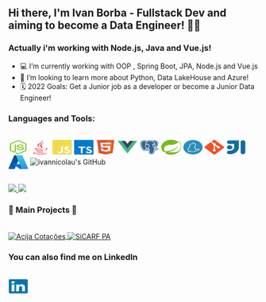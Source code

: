 ## Hi there, I'm Ivan Borba - Fullstack Dev and aiming to become a Data Engineer! 🌟🌟


### Actually i'm working with Node.js, Java and Vue.js!

- 💻 I’m currently working with OOP , Spring Boot, JPA, Node.js and Vue.js 
- 🔎 I’m looking to learn more about Python, Data LakeHouse and Azure!
- 🗓️ 2022 Goals: Get a Junior job as a developer or become a Junior Data Engineer!


### Languages and Tools:
<div style="display: inline_block"><br>
  <img align="center" alt="ivannicolau's GitHub" height="30" width="40" src="https://raw.githubusercontent.com/devicons/devicon/master/icons/nodejs/nodejs-plain.svg">
  <img align="center" alt="ivannicolau's GitHub" height="30" width="40" src="https://raw.githubusercontent.com/devicons/devicon/master/icons/java/java-plain.svg">
  <img align="center" alt="ivannicolau's GitHub" height="30" width="40" src="https://raw.githubusercontent.com/devicons/devicon/master/icons/javascript/javascript-plain.svg">
  <img align="center" alt="ivannicolau's GitHub" height="30" width="40" src="https://raw.githubusercontent.com/devicons/devicon/master/icons/typescript/typescript-original.svg">
  <img align="center" alt="ivannicolau's GitHub" height="30" width="40" src="https://raw.githubusercontent.com/devicons/devicon/master/icons/html5/html5-original.svg">
  <img align="center" alt="ivannicolau's GitHub" height="30" width="40" src="https://raw.githubusercontent.com/devicons/devicon/master/icons/vuejs/vuejs-original.svg">
  <img align="center" alt="ivannicolau's GitHu" height="30" width="40" src="https://github.com/devicons/devicon/blob/master/icons/postgresql/postgresql-plain.svg">
  <img align="center" alt="ivannicolau's GitHub" height="30" width="40" src="https://raw.githubusercontent.com/devicons/devicon/master/icons/spring/spring-original.svg">
  <img align="center" alt="ivannicolau's GitHub" height="30" width="40" src="https://raw.githubusercontent.com/devicons/devicon/master/icons/yarn/yarn-original.svg">
  <img align="center" alt="ivannicolau's GitHub" height="30" width="40" src="https://github.com/devicons/devicon/blob/master/icons/git/git-plain.svg">
  <img align="center" alt="ivannicolau's GitHub" height="30" width="40" src="https://github.com/devicons/devicon/blob/master/icons/intellij/intellij-plain.svg">
  <img align="center" alt="ivannicolau's GitHub" height="30" width="40" src="https://raw.githubusercontent.com/devicons/devicon/master/icons/azure/azure-original.svg">
  <img align="center" alt="ivannicolau's GitHub" height="30" width="40" src="https://raw.githubusercontent.com/marclelijveld/Power-BI-Icons/main/SVG/PowerBI.svg">
</div>

##

<div>
  <a href="https://github.com/ivannicolau">
  <img height="151em" src="https://github-readme-stats.vercel.app/api?username=ivannicolau&show_icons=true&theme=aura_dark&include_all_commits=true&count_private=true"/>
  <img height="151em" src="https://github-readme-stats.vercel.app/api/top-langs/?username=ivannicolau&theme=aura_dark"/>
  </a>
</div>
  

### 🌟 Main Projects 🌟
  <div style="display: inline_block"><br>
  <a href="https://acijacotacoes.com/">
    <img align="center" alt="Acija Cotações" height="40" width="110" src="https://i.imgur.com/iwunU7Q.png">
  </a>
  <a href="https://sicarf.iterpa.pa.gov.br/analise/#/publico/home">
    <img align="center" alt="SiCARF PA" height="40" width="110" src="https://i.imgur.com/bpuvYgv.png">
  </a>
</div>

### You can also find me on LinkedIn
  <div style="display: inline_block"><br>
  <a href="https://www.linkedin.com/in/ivan-borbajr/"> 
    <img align="center" alt="ivannicolau's GitHub" height="30" width="40" src="https://raw.githubusercontent.com/devicons/devicon/master/icons/linkedin/linkedin-original.svg">
  </a>
</div>

